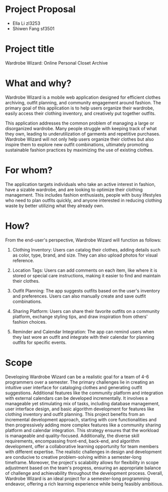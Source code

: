 # Project Proposal
- Ella Li zl3253 
- Shiwen Fang sf3501

# Project title
Wardrobe Wizard: Online Personal Closet Archive

# What and why?
Wardrobe Wizard is a mobile web application designed for efficient clothes archiving, outfit planning, and community engagement around fashion. The primary goal of this application is to help users organize their wardrobe, easily access their clothing inventory, and creatively put together outfits.

This application addresses the common problem of managing a large or disorganized wardrobe. Many people struggle with keeping track of what they own, leading to underutilization of garments and repetitive purchases. Wardrobe Wizard will not only help users organize their clothes but also inspire them to explore new outfit combinations, ultimately promoting sustainable fashion practices by maximizing the use of existing clothes.

# For whom?
The application targets individuals who take an active interest in fashion, have a sizable wardrobe, and are looking to optimize their clothing management. This includes fashion enthusiasts, people with busy lifestyles who need to plan outfits quickly, and anyone interested in reducing clothing waste by better utilizing what they already own.

# How?
From the end-user's perspective, Wardrobe Wizard will function as follows:

1. Clothing Inventory: Users can catalog their clothes, adding details such as color, type, brand, and size. They can also upload photos for visual reference.

2. Location Tags: Users can add comments on each item, like where it is stored or special care instructions, making it easier to find and maintain their clothes.

3. Outfit Planning: The app suggests outfits based on the user's inventory and preferences. Users can also manually create and save outfit combinations.

4. Sharing Platform: Users can share their favorite outfits on a community platform, exchange styling tips, and draw inspiration from others' fashion choices.

5. Reminder and Calendar Integration: The app can remind users when they last wore an outfit and integrate with their calendar for planning outfits for specific events.

# Scope
Developing Wardrobe Wizard can be a realistic goal for a team of 4-6 programmers over a semester. The primary challenges lie in creating an intuitive user interface for cataloging clothes and generating outfit suggestions. Additional features like the community platform and integration with external calendars can be developed incrementally. It involves a manageable yet stimulating mix of tasks, including database management, user interface design, and basic algorithm development for features like clothing inventory and outfit planning. This project benefits from an incremental development approach, starting with core functionalities and then progressively adding more complex features like a community sharing platform and calendar integration. This strategy ensures that the workload is manageable and quality-focused. Additionally, the diverse skill requirements, encompassing front-end, back-end, and algorithm development, offer a collaborative learning opportunity for team members with different expertise. The realistic challenges in design and development are conducive to creative problem-solving within a semester-long timeframe. Moreover, the project's scalability allows for flexibility in scope adjustment based on the team's progress, ensuring an appropriate balance of challenge and achievability throughout the development process. Overall, Wardrobe Wizard is an ideal project for a semester-long programming endeavor, offering a rich learning experience while being feasibly ambitious.